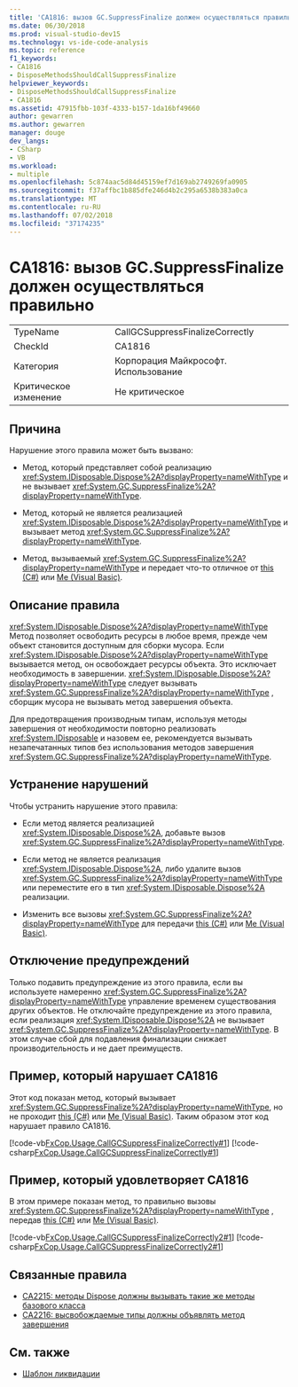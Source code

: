 ```yaml
---
title: 'CA1816: вызов GC.SuppressFinalize должен осуществляться правильно'
ms.date: 06/30/2018
ms.prod: visual-studio-dev15
ms.technology: vs-ide-code-analysis
ms.topic: reference
f1_keywords:
- CA1816
- DisposeMethodsShouldCallSuppressFinalize
helpviewer_keywords:
- DisposeMethodsShouldCallSuppressFinalize
- CA1816
ms.assetid: 47915fbb-103f-4333-b157-1da16bf49660
author: gewarren
ms.author: gewarren
manager: douge
dev_langs:
- CSharp
- VB
ms.workload:
- multiple
ms.openlocfilehash: 5c874aac5d84d45159ef7d169ab2749269fa0905
ms.sourcegitcommit: f37affbc1b885dfe246d4b2c295a6538b383a0ca
ms.translationtype: MT
ms.contentlocale: ru-RU
ms.lasthandoff: 07/02/2018
ms.locfileid: "37174235"
---
```

# <a name="ca1816-call-gcsuppressfinalize-correctly"></a>CA1816: вызов GC.SuppressFinalize должен осуществляться правильно

|||
|-|-|
|TypeName|CallGCSuppressFinalizeCorrectly|
|CheckId|CA1816|
|Категория|Корпорация Майкрософт. Использование|
|Критическое изменение|Не критическое|

## <a name="cause"></a>Причина

Нарушение этого правила может быть вызвано:

- Метод, который представляет собой реализацию <xref:System.IDisposable.Dispose%2A?displayProperty=nameWithType> и не вызывает <xref:System.GC.SuppressFinalize%2A?displayProperty=nameWithType>.

- Метод, который не является реализацией <xref:System.IDisposable.Dispose%2A?displayProperty=nameWithType> и вызывает метод <xref:System.GC.SuppressFinalize%2A?displayProperty=nameWithType>.

- Метод, вызываемый <xref:System.GC.SuppressFinalize%2A?displayProperty=nameWithType> и передает что-то отличное от [this (C#)](/dotnet/csharp/language-reference/keywords/this) или [Me (Visual Basic)](/dotnet/visual-basic/programming-guide/program-structure/me-my-mybase-and-myclass#me).

## <a name="rule-description"></a>Описание правила

<xref:System.IDisposable.Dispose%2A?displayProperty=nameWithType> Метод позволяет освободить ресурсы в любое время, прежде чем объект становится доступным для сборки мусора. Если <xref:System.IDisposable.Dispose%2A?displayProperty=nameWithType> вызывается метод, он освобождает ресурсы объекта. Это исключает необходимость в завершении. <xref:System.IDisposable.Dispose%2A?displayProperty=nameWithType> следует вызывать <xref:System.GC.SuppressFinalize%2A?displayProperty=nameWithType> , сборщик мусора не вызывать метод завершения объекта.

Для предотвращения производным типам, используя методы завершения от необходимости повторно реализовать <xref:System.IDisposable> и назовем ее, рекомендуется вызывать незапечатанных типов без использования методов завершения <xref:System.GC.SuppressFinalize%2A?displayProperty=nameWithType>.

## <a name="how-to-fix-violations"></a>Устранение нарушений

Чтобы устранить нарушение этого правила:

- Если метод является реализацией <xref:System.IDisposable.Dispose%2A>, добавьте вызов <xref:System.GC.SuppressFinalize%2A?displayProperty=nameWithType>.

- Если метод не является реализация <xref:System.IDisposable.Dispose%2A>, либо удалите вызов <xref:System.GC.SuppressFinalize%2A?displayProperty=nameWithType> или переместите его в тип <xref:System.IDisposable.Dispose%2A> реализации.

- Изменить все вызовы <xref:System.GC.SuppressFinalize%2A?displayProperty=nameWithType> для передачи [this (C#)](/dotnet/csharp/language-reference/keywords/this) или [Me (Visual Basic)](/dotnet/visual-basic/programming-guide/program-structure/me-my-mybase-and-myclass#me).

## <a name="when-to-suppress-warnings"></a>Отключение предупреждений

Только подавить предупреждение из этого правила, если вы используете намеренно <xref:System.GC.SuppressFinalize%2A?displayProperty=nameWithType> управление временем существования других объектов. Не отключайте предупреждение из этого правила, если реализация <xref:System.IDisposable.Dispose%2A> не вызывает <xref:System.GC.SuppressFinalize%2A?displayProperty=nameWithType>. В этом случае сбой для подавления финализации снижает производительность и не дает преимуществ.

## <a name="example-that-violates-ca1816"></a>Пример, который нарушает CA1816

Этот код показан метод, который вызывает <xref:System.GC.SuppressFinalize%2A?displayProperty=nameWithType>, но не проходит [this (C#)](/dotnet/csharp/language-reference/keywords/this) или [Me (Visual Basic)](/dotnet/visual-basic/programming-guide/program-structure/me-my-mybase-and-myclass#me). Таким образом этот код нарушает правило CA1816.

[!code-vb[FxCop.Usage.CallGCSuppressFinalizeCorrectly#1](../code-quality/codesnippet/VisualBasic/ca1816-call-gc-suppressfinalize-correctly_1.vb)]
[!code-csharp[FxCop.Usage.CallGCSuppressFinalizeCorrectly#1](../code-quality/codesnippet/CSharp/ca1816-call-gc-suppressfinalize-correctly_1.cs)]

## <a name="example-that-satisfies-ca1816"></a>Пример, который удовлетворяет CA1816

В этом примере показан метод, то правильно вызовы <xref:System.GC.SuppressFinalize%2A?displayProperty=nameWithType> , передав [this (C#)](/dotnet/csharp/language-reference/keywords/this) или [Me (Visual Basic)](/dotnet/visual-basic/programming-guide/program-structure/me-my-mybase-and-myclass#me).

[!code-vb[FxCop.Usage.CallGCSuppressFinalizeCorrectly2#1](../code-quality/codesnippet/VisualBasic/ca1816-call-gc-suppressfinalize-correctly_2.vb)]
[!code-csharp[FxCop.Usage.CallGCSuppressFinalizeCorrectly2#1](../code-quality/codesnippet/CSharp/ca1816-call-gc-suppressfinalize-correctly_2.cs)]

## <a name="related-rules"></a>Связанные правила

- [CA2215: методы Dispose должны вызывать такие же методы базового класса](../code-quality/ca2215-dispose-methods-should-call-base-class-dispose.md)
- [CA2216: высвобождаемые типы должны объявлять метод завершения](../code-quality/ca2216-disposable-types-should-declare-finalizer.md)

## <a name="see-also"></a>См. также

- [Шаблон ликвидации](/dotnet/standard/design-guidelines/dispose-pattern)